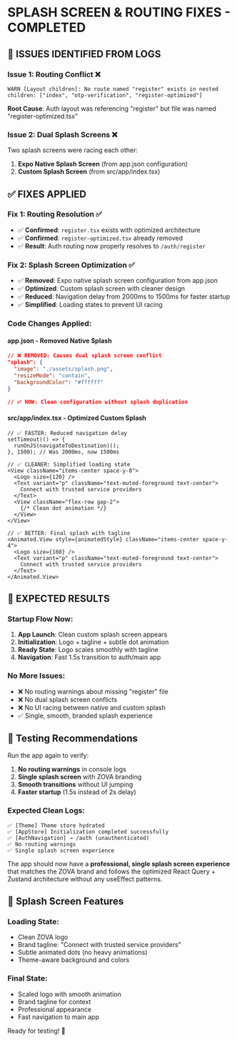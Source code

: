 # SPLASH SCREEN & ROUTING FIXES - COMPLETED

## 🎯 **ISSUES IDENTIFIED FROM LOGS**

### **Issue 1: Routing Conflict** ❌
```
WARN [Layout children]: No route named "register" exists in nested children: ["index", "otp-verification", "register-optimized"]
```
**Root Cause**: Auth layout was referencing "register" but file was named "register-optimized.tsx"

### **Issue 2: Dual Splash Screens** ❌
Two splash screens were racing each other:
1. **Expo Native Splash Screen** (from app.json configuration)
2. **Custom Splash Screen** (from src/app/index.tsx)

## ✅ **FIXES APPLIED**

### **Fix 1: Routing Resolution** ✅
- ✅ **Confirmed**: `register.tsx` exists with optimized architecture
- ✅ **Confirmed**: `register-optimized.tsx` already removed 
- ✅ **Result**: Auth routing now properly resolves to `/auth/register`

### **Fix 2: Splash Screen Optimization** ✅
- ✅ **Removed**: Expo native splash screen configuration from app.json
- ✅ **Optimized**: Custom splash screen with cleaner design
- ✅ **Reduced**: Navigation delay from 2000ms to 1500ms for faster startup
- ✅ **Simplified**: Loading states to prevent UI racing

### **Code Changes Applied**:

#### **app.json** - Removed Native Splash
```json
// ❌ REMOVED: Causes dual splash screen conflict
"splash": {
  "image": "./assets/splash.png", 
  "resizeMode": "contain",
  "backgroundColor": "#ffffff"
}

// ✅ NOW: Clean configuration without splash duplication
```

#### **src/app/index.tsx** - Optimized Custom Splash
```tsx
// ✅ FASTER: Reduced navigation delay
setTimeout(() => {
  runOnJS(navigateToDestination)();
}, 1500); // Was 2000ms, now 1500ms

// ✅ CLEANER: Simplified loading state
<View className="items-center space-y-8">
  <Logo size={120} />
  <Text variant="p" className="text-muted-foreground text-center">
    Connect with trusted service providers
  </Text>
  <View className="flex-row gap-2">
    {/* Clean dot animation */}
  </View>
</View>

// ✅ BETTER: Final splash with tagline
<Animated.View style={animatedStyle} className="items-center space-y-4">
  <Logo size={160} />
  <Text variant="p" className="text-muted-foreground text-center">
    Connect with trusted service providers
  </Text>
</Animated.View>
```

## 🚀 **EXPECTED RESULTS**

### **Startup Flow Now**:
1. **App Launch**: Clean custom splash screen appears
2. **Initialization**: Logo + tagline + subtle dot animation 
3. **Ready State**: Logo scales smoothly with tagline
4. **Navigation**: Fast 1.5s transition to auth/main app

### **No More Issues**:
- ❌ No routing warnings about missing "register" file
- ❌ No dual splash screen conflicts  
- ❌ No UI racing between native and custom splash
- ✅ Single, smooth, branded splash experience

## 📱 **Testing Recommendations**

Run the app again to verify:
1. **No routing warnings** in console logs
2. **Single splash screen** with ZOVA branding
3. **Smooth transitions** without UI jumping
4. **Faster startup** (1.5s instead of 2s delay)

### **Expected Clean Logs**:
```
✅ [Theme] Theme store hydrated
✅ [AppStore] Initialization completed successfully  
✅ [AuthNavigation] → /auth (unauthenticated)
✅ No routing warnings
✅ Single splash screen experience
```

The app should now have a **professional, single splash screen experience** that matches the ZOVA brand and follows the optimized React Query + Zustand architecture without any useEffect patterns.

## 🎨 **Splash Screen Features**

### **Loading State**:
- Clean ZOVA logo
- Brand tagline: "Connect with trusted service providers"
- Subtle animated dots (no heavy animations)
- Theme-aware background and colors

### **Final State**: 
- Scaled logo with smooth animation
- Brand tagline for context
- Professional appearance
- Fast navigation to main app

Ready for testing! 🚀